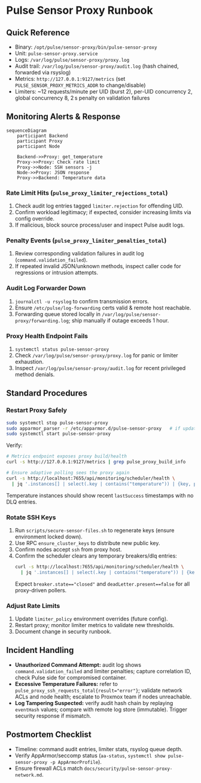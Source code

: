 # Pulse Sensor Proxy Runbook

## Quick Reference
- Binary: `/opt/pulse/sensor-proxy/bin/pulse-sensor-proxy`
- Unit: `pulse-sensor-proxy.service`
- Logs: `/var/log/pulse/sensor-proxy/proxy.log`
- Audit trail: `/var/log/pulse/sensor-proxy/audit.log` (hash chained, forwarded via rsyslog)
- Metrics: `http://127.0.0.1:9127/metrics` (set `PULSE_SENSOR_PROXY_METRICS_ADDR` to change/disable)
- Limiters: ~12 requests/minute per UID (burst 2), per-UID concurrency 2, global concurrency 8, 2 s penalty on validation failures

## Monitoring Alerts & Response

```mermaid
sequenceDiagram
    participant Backend
    participant Proxy
    participant Node

    Backend->>Proxy: get_temperature
    Proxy->>Proxy: Check rate limit
    Proxy->>Node: SSH sensors -j
    Node->>Proxy: JSON response
    Proxy->>Backend: Temperature data
```

### Rate Limit Hits (`pulse_proxy_limiter_rejections_total`)
1. Check audit log entries tagged `limiter.rejection` for offending UID.
2. Confirm workload legitimacy; if expected, consider increasing limits via config override.
3. If malicious, block source process/user and inspect Pulse audit logs.

### Penalty Events (`pulse_proxy_limiter_penalties_total`)
1. Review corresponding validation failures in audit log (`command.validation_failed`).
2. If repeated invalid JSON/unknown methods, inspect caller code for regressions or intrusion attempts.

### Audit Log Forwarder Down
1. `journalctl -u rsyslog` to confirm transmission errors.
2. Ensure `/etc/pulse/log-forwarding` certs valid & remote host reachable.
3. Forwarding queue stored locally in `/var/log/pulse/sensor-proxy/forwarding.log`; ship manually if outage exceeds 1 hour.

### Proxy Health Endpoint Fails
1. `systemctl status pulse-sensor-proxy`
2. Check `/var/log/pulse/sensor-proxy/proxy.log` for panic or limiter exhaustion.
3. Inspect `/var/log/pulse/sensor-proxy/audit.log` for recent privileged method denials.

## Standard Procedures
### Restart Proxy Safely
```bash
sudo systemctl stop pulse-sensor-proxy
sudo apparmor_parser -r /etc/apparmor.d/pulse-sensor-proxy   # if updating policy
sudo systemctl start pulse-sensor-proxy
```
Verify:
```bash
# Metrics endpoint exposes proxy build/health
curl -s http://127.0.0.1:9127/metrics | grep pulse_proxy_build_info

# Ensure adaptive polling sees the proxy again
curl -s http://localhost:7655/api/monitoring/scheduler/health \
  | jq '.instances[] | select(.key | contains("temperature")) | {key, pollStatus}'
```
Temperature instances should show recent `lastSuccess` timestamps with no DLQ entries.

### Rotate SSH Keys
1. Run `scripts/secure-sensor-files.sh` to regenerate keys (ensure environment locked down).
2. Use RPC `ensure_cluster_keys` to distribute new public key.
3. Confirm nodes accept `ssh` from proxy host.
4. Confirm the scheduler clears any temporary breakers/dlq entries:
   ```bash
   curl -s http://localhost:7655/api/monitoring/scheduler/health \
     | jq '.instances[] | select(.key | contains("temperature")) | {key, breaker: .breaker.state, deadLetter: .deadLetter.present}'
   ```
   Expect `breaker.state=="closed"` and `deadLetter.present==false` for all proxy-driven pollers.

### Adjust Rate Limits
1. Update `limiter_policy` environment overrides (future config).
2. Restart proxy; monitor limiter metrics to validate new thresholds.
3. Document change in security runbook.

## Incident Handling
- **Unauthorized Command Attempt:** audit log shows `command.validation_failed` and limiter penalties; capture correlation ID, check Pulse side for compromised container.
- **Excessive Temperature Failures:** refer to `pulse_proxy_ssh_requests_total{result="error"}`; validate network ACLs and node health; escalate to Proxmox team if nodes unreachable.
- **Log Tampering Suspected:** verify audit hash chain by replaying `eventHash` values; compare with remote log store (immutable). Trigger security response if mismatch.

## Postmortem Checklist
- Timeline: command audit entries, limiter stats, rsyslog queue depth.
- Verify AppArmor/seccomp status (`aa-status`, `systemctl show pulse-sensor-proxy -p AppArmorProfile`).
- Ensure firewall ACLs match `docs/security/pulse-sensor-proxy-network.md`.
